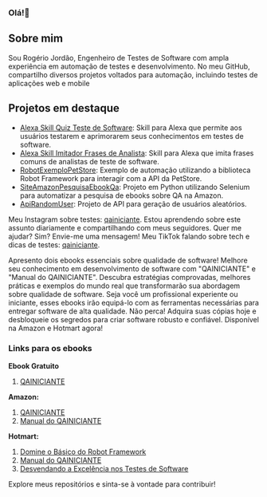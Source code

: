 ### Olá!👋
## Sobre mim
Sou Rogério Jordão, Engenheiro de Testes de Software com ampla experiência em automação de testes e desenvolvimento. No meu GitHub, compartilho diversos projetos voltados para automação, incluindo testes de aplicações web e mobile

## Projetos em destaque
- [Alexa Skill Quiz Teste de Software](https://www.amazon.com.br/Rogerio-Jord%C3%A3o-Frases-de-Analista/dp/B0BF28LY7K/ref=sr_1_5?__mk_pt_BR=%C3%85M%C3%85%C5%BD%C3%95%C3%91&crid=6LIDABDWNXKV&dib=eyJ2IjoiMSJ9.R2qwpRq3YEJ0h6dyn9t471sBdmO45lUg2XzL1EURdJMhndlwypZ1t5khFR37BJ-MGjc05o_akWLKEJim9hZ-1d8B2Qkfxv1-muswDiasBqQ5vKH7BTIe4ykVl8GxzjThD88-tiF7fUdRGVdFGMGoUXUEMwRmXr1k4YAT0dtPXjTY1wtG2bmqveyVEnO1pKB6BsJ-b0thS3aFsgWc1PdrrLQomXBycgLMnAxZM1Z1x58.u3By_BzWHcF-SV_jRg0852iT-pRfK9iO9d_3UTzdZAQ&dib_tag=se&keywords=rogerio+jordao&qid=1717532671&s=alexa-skills&sprefix=rogerio+jorda%2Calexa-skills%2C208&sr=1-5): Skill para Alexa que permite aos usuários testarem e aprimorarem seus conhecimentos em testes de software.
- [Alexa Skill Imitador Frases de Analista](https://www.amazon.com.br/Rogerio-Jord%C3%A3o-Quiz-Teste-Software/dp/B0C9N2M57N/ref=sr_1_2?__mk_pt_BR=%C3%85M%C3%85%C5%BD%C3%95%C3%91&crid=6LIDABDWNXKV&dib=eyJ2IjoiMSJ9.R2qwpRq3YEJ0h6dyn9t471sBdmO45lUg2XzL1EURdJMhndlwypZ1t5khFR37BJ-MGjc05o_akWLKEJim9hZ-1d8B2Qkfxv1-muswDiasBqQ5vKH7BTIe4ykVl8GxzjThD88-tiF7fUdRGVdFGMGoUXUEMwRmXr1k4YAT0dtPXjTY1wtG2bmqveyVEnO1pKB6BsJ-b0thS3aFsgWc1PdrrLQomXBycgLMnAxZM1Z1x58.u3By_BzWHcF-SV_jRg0852iT-pRfK9iO9d_3UTzdZAQ&dib_tag=se&keywords=rogerio+jordao&qid=1717532671&s=alexa-skills&sprefix=rogerio+jorda%2Calexa-skills%2C208&sr=1-2): Skill para Alexa que imita frases comuns de analistas de teste de software.
- [RobotExemploPetStore](https://github.com/Srjordao/RobotExemploPetStore): Exemplo de automação utilizando a biblioteca Robot Framework para interagir com a API da PetStore.
- [SiteAmazonPesquisaEbookQa](https://github.com/Srjordao/SiteAmazonPesquisaEbookQa): Projeto em Python utilizando Selenium para automatizar a pesquisa de ebooks sobre QA na Amazon.
- [ApiRandomUser](https://github.com/Srjordao/ApiRandomUser): Projeto de API para geração de usuários aleatórios.

Meu Instagram sobre testes: [qainiciante](https://www.instagram.com/qainiciante). Estou aprendendo sobre este assunto diariamente e compartilhando com meus seguidores. Quer me ajudar? Sim? Envie-me uma mensagem!
Meu TikTok falando sobre tech e dicas de testes: [qainiciante]((https://www.tiktok.com/@qainiciante)).

Apresento dois ebooks essenciais sobre qualidade de software! Melhore seu conhecimento em desenvolvimento de software com "QAINICIANTE" e "Manual do QAINICIANTE". Descubra estratégias comprovadas, melhores práticas e exemplos do mundo real que transformarão sua abordagem sobre qualidade de software. Seja você um profissional experiente ou iniciante, esses ebooks irão equipá-lo com as ferramentas necessárias para entregar software de alta qualidade. Não perca! Adquira suas cópias hoje e desbloqueie os segredos para criar software robusto e confiável. Disponível na Amazon e Hotmart agora!

### Links para os ebooks

**Ebook Gratuito**
1. [QAINICIANTE]([https://pay.hotmart.com/P73284032C?checkoutMode=10&bid=1687986404321](https://rojordao.wixsite.com/ebookqainiciante))
   
**Amazon:**
1. [QAINICIANTE](https://www.amazon.com/dp/B0BQXW7FYR)
2. [Manual do QAINICIANTE](https://www.amazon.com.br/dp/B0C2SD1FLB)

**Hotmart:**
1. [Domine o Básico do Robot Framework]([https://pay.hotmart.com/P73284032C?checkoutMode=10&bid=1687986404321](https://hotmart.com/pt-br/marketplace/produtos/pack-completo-domine-o-basico-do-robot-framework/P97480540N))
2. [Manual do QAINICIANTE](https://pay.hotmart.com/L81998009X?checkoutMode=10&bid=1687986394665)
3. [Desvendando a Excelência nos Testes de Software]([https://pay.hotmart.com/P73284032C?checkoutMode=10&bid=1687986404321](https://pay.hotmart.com/P84391411B?bid=1752837548862))
   
Explore meus repositórios e sinta-se à vontade para contribuir!


<!--
**Srjordao/Srjordao** is a ✨ _special_ ✨ repository because its `README.md` (this file) appears on your GitHub profile.

Here are some ideas to get you started:



- 🔭 I’m currently working on ...
- 🌱 I’m currently learning ...
- 👯 I’m looking to collaborate on ...
- 🤔 I’m looking for help with ...
- 💬 Ask me about ...
- 📫 How to reach me: ...
- 😄 Pronouns: ...
- ⚡ Fun fact: ...
-->
